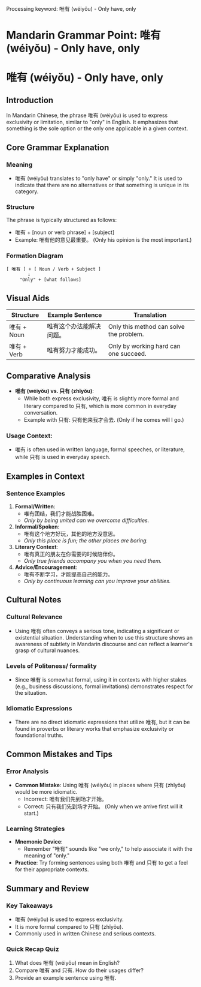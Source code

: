 Processing keyword: 唯有 (wéiyǒu) - Only have, only
# Mandarin Grammar Point: 唯有 (wéiyǒu) - Only have, only
# 唯有 (wéiyǒu) - Only have, only
## Introduction
In Mandarin Chinese, the phrase 唯有 (wéiyǒu) is used to express exclusivity or limitation, similar to "only" in English. It emphasizes that something is the sole option or the only one applicable in a given context.
## Core Grammar Explanation
### Meaning
- 唯有 (wéiyǒu) translates to "only have" or simply "only." It is used to indicate that there are no alternatives or that something is unique in its category.
### Structure
The phrase is typically structured as follows:
- 唯有 + [noun or verb phrase] + [subject]
- Example: 唯有他的意见最重要。 (Only his opinion is the most important.)
### Formation Diagram
```
[ 唯有 ] + [ Noun / Verb + Subject ] 
        ↓
     "Only" + [what follows]
```
## Visual Aids
| Structure      | Example Sentence                         | Translation                       |
|----------------|-----------------------------------------|-----------------------------------|
| 唯有 + Noun    | 唯有这个办法能解决问题。               | Only this method can solve the problem. |
| 唯有 + Verb    | 唯有努力才能成功。                     | Only by working hard can one succeed. |
## Comparative Analysis
- **唯有 (wéiyǒu) vs. 只有 (zhǐyǒu)**: 
  - While both express exclusivity, 唯有 is slightly more formal and literary compared to 只有, which is more common in everyday conversation. 
  - Example with 只有: 只有他来我才会去. (Only if he comes will I go.)
### Usage Context:
- 唯有 is often used in written language, formal speeches, or literature, while 只有 is used in everyday speech.
## Examples in Context
### Sentence Examples
1. **Formal/Written**: 
   - 唯有团结，我们才能战胜困难。
   - *Only by being united can we overcome difficulties.*
2. **Informal/Spoken**:
   - 唯有这个地方好玩，其他的地方没意思。
   - *Only this place is fun; the other places are boring.*
3. **Literary Context**:
   - 唯有真正的朋友在你需要的时候陪伴你。
   - *Only true friends accompany you when you need them.*
4. **Advice/Encouragement**:
   - 唯有不断学习，才能提高自己的能力。
   - *Only by continuous learning can you improve your abilities.*
## Cultural Notes
### Cultural Relevance
- Using 唯有 often conveys a serious tone, indicating a significant or existential situation. Understanding when to use this structure shows an awareness of subtlety in Mandarin discourse and can reflect a learner's grasp of cultural nuances.
### Levels of Politeness/ formality
- Since 唯有 is somewhat formal, using it in contexts with higher stakes (e.g., business discussions, formal invitations) demonstrates respect for the situation.
### Idiomatic Expressions
- There are no direct idiomatic expressions that utilize 唯有, but it can be found in proverbs or literary works that emphasize exclusivity or foundational truths.
## Common Mistakes and Tips
### Error Analysis
- **Common Mistake**: Using 唯有 (wéiyǒu) in places where 只有 (zhǐyǒu) would be more idiomatic.
  - Incorrect: 唯有我们先到场才开始。
  - Correct: 只有我们先到场才开始。 (Only when we arrive first will it start.)
### Learning Strategies
- **Mnemonic Device**: 
  - Remember "唯有" sounds like "we only," to help associate it with the meaning of "only."
- **Practice**: Try forming sentences using both 唯有 and 只有 to get a feel for their appropriate contexts.
## Summary and Review
### Key Takeaways
- 唯有 (wéiyǒu) is used to express exclusivity.
- It is more formal compared to 只有 (zhǐyǒu).
- Commonly used in written Chinese and serious contexts.
### Quick Recap Quiz
1. What does 唯有 (wéiyǒu) mean in English?
2. Compare 唯有 and 只有. How do their usages differ?
3. Provide an example sentence using 唯有.
